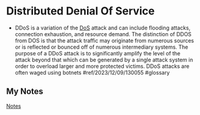 # Distributed Denial Of Service
- DDoS is a variation of the [DoS](denial-of-service.md) attack and can include flooding attacks, connection exhaustion, and resource demand. The distinction of DDOS from DOS is that the attack traffic may originate from numerous sources or is reflected or bounced off of numerous intermediary systems. The purpose of a DDoS attack is to significantly amplify the level of the attack beyond that which can be generated by a single attack system in order to overload larger and more protected victims. DDoS attacks are often waged using botnets #ref/2023/12/09/130055 #glossary
## My Notes
[Notes](mynotes/distributed-denial-of-service-notes.md)

